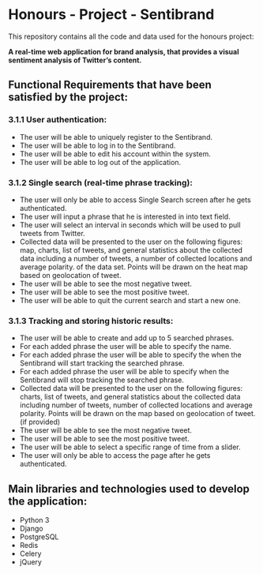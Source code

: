 # Honours - Project - Sentibrand 
This repository contains all the code and data used for the honours project:

**A real-time web application for brand analysis, that provides a visual sentiment analysis of Twitter’s content.** 

## Functional Requirements that have been satisfied by the project:

### 3.1.1	User authentication:

* The user will be able to uniquely register to the Sentibrand.
* The user will be able to log in to the Sentibrand.
* The user will be able to edit his account within the system.
* The user will be able to log out of the application.

### 3.1.2	Single search (real-time phrase tracking):

* The user will only be able to access Single Search screen after he gets authenticated.
* The user will input a phrase that he is interested in into text field.
* The user will select an interval in seconds which will be used to pull tweets from Twitter.
* Collected data will be presented to the user on the following figures: map, charts, list of tweets,  and general statistics about the collected data including a number of tweets,  a number of collected locations and average polarity. of the data set.
  Points will be drawn on the heat map based on geolocation of tweet.
* The user will be able to see the most negative tweet.
* The user will be able to see the most positive tweet.
* The user will be able to quit the current search and start a new one.

### 3.1.3	Tracking and storing historic results:

* The user will be able to create and add up to 5 searched phrases.
* For each added phrase the user will be able to specify the name.
* For each added phrase the user will be able to specify the when the Sentibrand will start tracking the searched phrase.
* For each added phrase the user will be able to specify when the Sentibrand will stop tracking the searched phrase.
* Collected data will be presented to the user on the following figures: charts, list of tweets,  and general statistics about the collected data including number of tweets,  number of collected locations and average polarity.
  Points will be drawn on the map based on geolocation of tweet. (if provided)
* The user will be able to see the most negative tweet.
* The user will be able to see the most positive tweet.
* The user will be able to select a specific range of time from a slider.
* The user will only be able to access the page  after he gets authenticated.


## Main libraries and technologies used to develop the application:

* Python 3
* Django
* PostgreSQL
* Redis
* Celery
* jQuery
